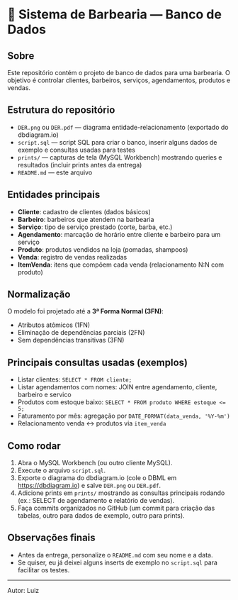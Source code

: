 # 💈 Sistema de Barbearia — Banco de Dados

## Sobre
Este repositório contém o projeto de banco de dados para uma barbearia. O objetivo é controlar clientes, barbeiros, serviços, agendamentos, produtos e vendas.

## Estrutura do repositório
- `DER.png` ou `DER.pdf` — diagrama entidade-relacionamento (exportado do dbdiagram.io)
- `script.sql` — script SQL para criar o banco, inserir alguns dados de exemplo e consultas usadas para testes
- `prints/` — capturas de tela (MySQL Workbench) mostrando queries e resultados (incluir prints antes da entrega)
- `README.md` — este arquivo

## Entidades principais
- **Cliente**: cadastro de clientes (dados básicos)
- **Barbeiro**: barbeiros que atendem na barbearia
- **Serviço**: tipo de serviço prestado (corte, barba, etc.)
- **Agendamento**: marcação de horário entre cliente e barbeiro para um serviço
- **Produto**: produtos vendidos na loja (pomadas, shampoos)
- **Venda**: registro de vendas realizadas
- **ItemVenda**: itens que compõem cada venda (relacionamento N:N com produto)

## Normalização
O modelo foi projetado até a **3ª Forma Normal (3FN)**:
- Atributos atômicos (1FN)
- Eliminação de dependências parciais (2FN)
- Sem dependências transitivas (3FN)

## Principais consultas usadas (exemplos)
- Listar clientes: `SELECT * FROM cliente;`
- Listar agendamentos com nomes: JOIN entre agendamento, cliente, barbeiro e servico
- Produtos com estoque baixo: `SELECT * FROM produto WHERE estoque <= 5;`
- Faturamento por mês: agregação por `DATE_FORMAT(data_venda, '%Y-%m')`
- Relacionamento venda ↔ produtos via `item_venda`

## Como rodar
1. Abra o MySQL Workbench (ou outro cliente MySQL).  
2. Execute o arquivo `script.sql`.  
3. Exporte o diagrama do dbdiagram.io (cole o DBML em https://dbdiagram.io) e salve `DER.png` ou `DER.pdf`.  
4. Adicione prints em `prints/` mostrando as consultas principais rodando (ex.: SELECT de agendamento e relatório de vendas).  
5. Faça commits organizados no GitHub (um commit para criação das tabelas, outro para dados de exemplo, outro para prints).

## Observações finais
- Antes da entrega, personalize o `README.md` com seu nome e a data.
- Se quiser, eu já deixei alguns inserts de exemplo no `script.sql` para facilitar os testes.

---
Autor: Luiz
